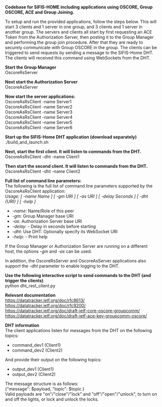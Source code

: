 **Codebase for SIFIS-HOME including applications using OSCORE, Group OSCORE, ACE and Group Joining.**

To setup and run the provided applications, follow the steps below. This will start 3 clients and 1 server in one group, and 3 clients and 1 server in another group. The servers and clients all start by first requesting an ACE Token from the Authorization Server, then posting it to the Group Manager and performing the group join procedure. After that they are ready to securely communicate with Group OSCORE in the group. The clients can be triggered to send requests by sending a message to the SIFIS-Home DHT. The clients will received this command using WebSockets from the DHT.

**Start the Group Manager**  
OscoreRsServer

**Next start the Authorization Server**  
OscoreAsServer

**Now start the server applications:**  
OscoreAsRsClient -name Server1  
OscoreAsRsClient -name Server2  
OscoreAsRsClient -name Server3  
OscoreAsRsClient -name Server4  
OscoreAsRsClient -name Server5  
OscoreAsRsClient -name Server6  

**Start up the SIFIS-Home DHT application (download separately)**  
./build_and_launch.sh 

**Next, start the first client. It will listen to commands from the DHT.**  
OscoreAsRsClient -dht -name Client1

**Then start the second client. It will listen to commands from the DHT.**  
OscoreAsRsClient -dht -name Client2

**Full list of command line parameters:**  
The following is the full list of command line parameters supported by the OscoreAsRsClient application:  
*Usage: [ -name Name ] [ -gm URI ] [ -as URI ] [ -delay Seconds ] [ -dht {URI} ] [ -help ]*
- *-name*: Name/Role of this peer
- *-gm*: Group Manager base URI
- *-as*: Authorization Server base URI
- *-delay*: - Delay in seconds before starting
- *-dht*: Use DHT: Optionally specify its WebSocket URI
- *-help*: - Print help

If the Group Manager or Authorization Server are running on a different host, the options *-gm* and *-as* can be used.  

In addition, the OscoreRsServer and OscoreAsServer applications also support the *-dht* parameter to enable logging to the DHT.

**Use the following interactive script to send commands to the DHT (and trigger the clients)**  
python dht_rest_client.py

**Relevant documentation**  
https://datatracker.ietf.org/doc/rfc8613/  
https://datatracker.ietf.org/doc/rfc9200/  
https://datatracker.ietf.org/doc/draft-ietf-core-oscore-groupcomm/  
https://datatracker.ietf.org/doc/draft-ietf-ace-key-groupcomm-oscore/

**DHT information**  
The client applications listen for messages from the DHT on the following topics:  
* command_dev1 (Client1)
* command_dev2 (Client2)

And provide their output on the following topics:  
* output_dev1 (Client1)
* output_dev2 (Client2)

The message structure is as follows:  
{"message": $payload, "topic": $topic }  
Valid payloads are "on"/"close"/"lock" and "off"/"open"/"unlock", to turn on and off the lights, or lock and unlock the locks.  

